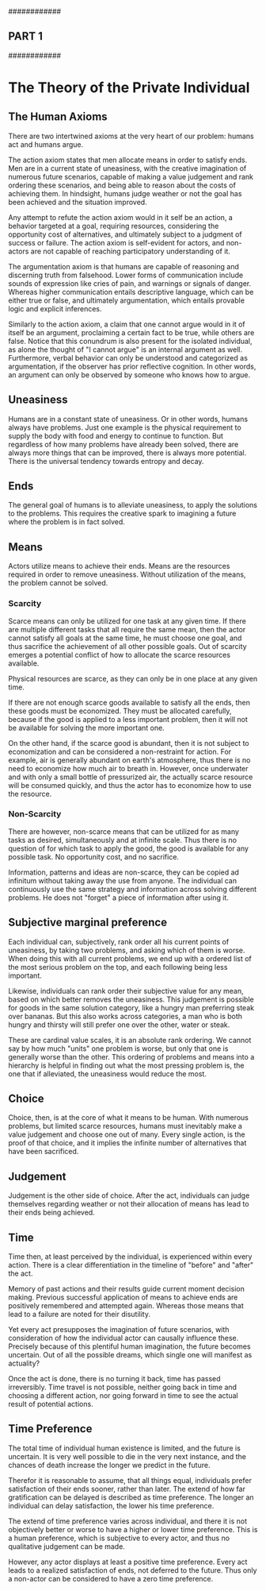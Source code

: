 ############
## PART 1 ##
############

# The Theory of the Private Individual

## The Human Axioms

There are two intertwined axioms at the very heart of our problem: humans act and humans argue.

The action axiom states that men allocate means in order to satisfy ends. Men are in a current state of uneasiness, with the creative imagination of numerous future scenarios, capable of making a value judgement and rank ordering these scenarios, and being able to reason about the costs of achieving them. In hindsight, humans judge weather or not the goal has been achieved and the situation improved.

Any attempt to refute the action axiom would in it self be an action, a behavior targeted at a goal, requiring resources, considering the opportunity cost of alternatives, and ultimately subject to a judgment of success or failure. The action axiom is self-evident for actors, and non-actors are not capable of reaching participatory understanding of it.

The argumentation axiom is that humans are capable of reasoning and discerning truth from falsehood. Lower forms of communication include sounds of expression like cries of pain, and warnings or signals of danger. Whereas higher communication entails descriptive language, which can be either true or false, and ultimately argumentation, which entails provable logic and explicit inferences. 

Similarly to the action axiom, a claim that one cannot argue would in it of itself be an argument, proclaiming a certain fact to be true, while others are false. Notice that this conundrum is also present for the isolated individual, as alone the thought of "I cannot argue" is an internal argument as well. Furthermore, verbal behavior can only be understood and categorized as argumentation, if the observer has prior reflective cognition. In other words, an argument can only be observed by someone who knows how to argue.

## Uneasiness

Humans are in a constant state of uneasiness. Or in other words, humans always have problems. Just one example is the physical requirement to supply the body with food and energy to continue to function. But regardless of how many problems have already been solved, there are always more things that can be improved, there is always more potential. There is the universal tendency towards entropy and decay.

## Ends

The general goal of humans is to alleviate uneasiness, to apply the solutions to the problems. This requires the creative spark to imagining a future where the problem is in fact solved.

## Means

Actors utilize means to achieve their ends. Means are the resources required in order to remove uneasiness. Without utilization of the means, the problem cannot be solved.

### Scarcity

Scarce means can only be utilized for one task at any given time. If there are multiple different tasks that all require the same mean, then the actor cannot satisfy all goals at the same time, he must choose one goal, and thus sacrifice the achievement of all other possible goals. Out of scarcity emerges a potential conflict of how to allocate the scarce resources available. 

Physical resources are scarce, as they can only be in one place at any given time.

If there are not enough scarce goods available to satisfy all the ends, then these goods must be economized. They must be allocated carefully, because if the good is applied to a less important problem, then it will not be available for solving the more important one. 

On the other hand, if the scarce good is abundant, then it is not subject to economization and can be considered a non-restraint for action. For example, air is generally abundant on earth's atmosphere, thus there is no need to economize how much air to breath in. However, once underwater and with only a small bottle of pressurized air, the actually scarce resource will be consumed quickly, and thus the actor has to economize how to use the resource.

### Non-Scarcity

There are however, non-scarce means that can be utilized for as many tasks as desired, simultaneously and at infinite scale. Thus there is no question of for which task to apply the good, the good is available for any possible task. No opportunity cost, and no sacrifice.

Information, patterns and ideas are non-scarce, they can be copied ad infinitum without taking away the use from anyone. The individual can continuously use the same strategy and information across solving different problems. He does not "forget" a piece of information after using it.

## Subjective marginal preference

Each individual can, subjectively, rank order all his current points of uneasiness, by taking two problems, and asking which of them is worse. When doing this with all current problems, we end up with a ordered list of the most serious problem on the top, and each following being less important.

Likewise, individuals can rank order their subjective value for any mean, based on which better removes the uneasiness. This judgement is possible for goods in the same solution category, like a hungry man preferring steak over bananas. But this also works across categories, a man who is both hungry and thirsty will still prefer one over the other,  water or steak. 

These are cardinal value scales, it is an absolute rank ordering. We cannot say by how much "units" one problem is worse, but only that one is generally worse than the other. This ordering of problems and means into a hierarchy is helpful in finding out what the most pressing problem is, the one that if alleviated, the uneasiness would reduce the most.

## Choice

Choice, then, is at the core of what it means to be human. With numerous problems, but limited scarce resources, humans must inevitably make a value judgement and choose one out of many. Every single action, is the proof of that choice, and it implies the infinite number of alternatives that have been sacrificed.

## Judgement

Judgement is the other side of choice. After the act, individuals can judge themselves regarding weather or not their allocation of means has lead to their ends being achieved.

## Time

Time then, at least perceived by the individual, is experienced within every action. There is a clear differentiation in the timeline of "before" and "after" the act. 

Memory of past actions and their results guide current moment decision making. Previous successful application of means to achieve ends are positively remembered and attempted again. Whereas those means that lead to a failure are noted for their disutility.

Yet every act presupposes the imagination of future scenarios, with consideration of how the individual actor can causally influence these. Precisely because of this plentiful human imagination, the future becomes uncertain. Out of all the possible dreams, which single one will manifest as actuality?

Once the act is done, there is no turning it back, time has passed irreversibly. Time travel is not possible, neither going back in time and choosing a different action, nor going forward in time to see the actual result of potential actions.

## Time Preference

The total time of individual human existence is limited, and the future is uncertain. It is very well possible to die in the very next instance, and the chances of death increase the longer we predict in the future.

Therefor it is reasonable to assume, that all things equal, individuals prefer satisfaction of their ends sooner, rather than later. The extend of how far gratification can be delayed is described as time preference. The longer an individual can delay satisfaction, the lower his time preference.

The extend of time preference varies across individual, and there it is not objectively better or worse to have a higher or lower time preference. This is a human preference, which is subjective to every actor, and thus no qualitative judgement can be made.

However, any actor displays at least a positive time preference. Every act leads to a realized satisfaction of ends, not deferred to the future. Thus only a non-actor can be considered to have a zero time preference.


